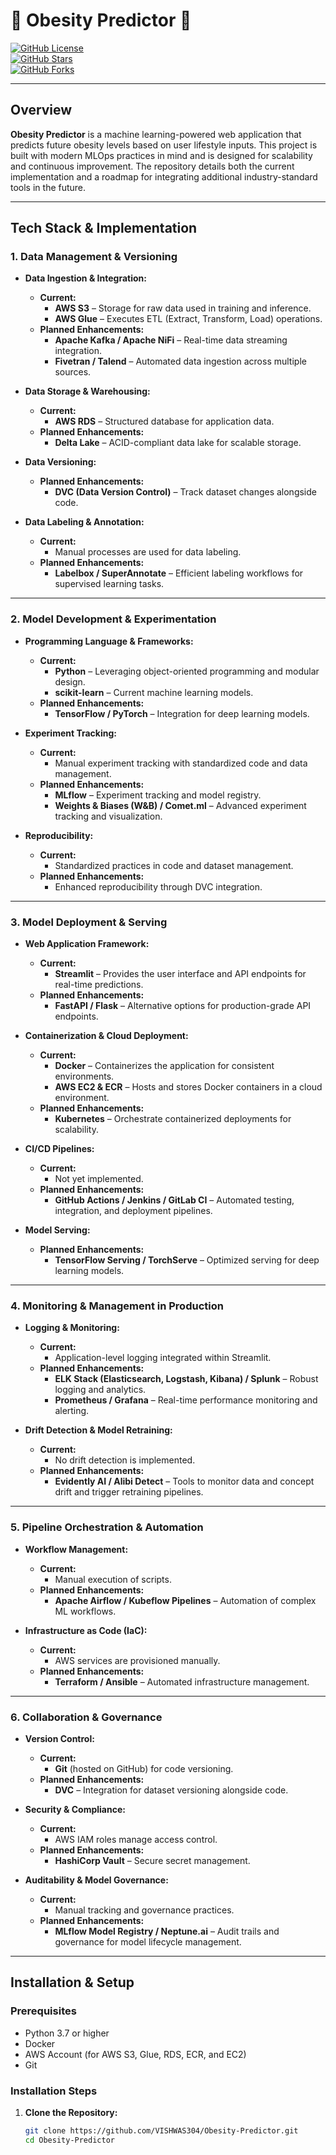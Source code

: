 # 🏥 Obesity Predictor 🍏

[![GitHub License](https://img.shields.io/github/license/VISHWAS304/Obesity-Predictor)](LICENSE)  
[![GitHub Stars](https://img.shields.io/github/stars/vishwas304/Obesity-Predictor)](https://github.com/VISHWAS304/Obesity-Predictor/stargazers)  
[![GitHub Forks](https://img.shields.io/github/forks/vishwas304/Obesity-Predictor)](https://github.com/VISHWAS304/Obesity-Predictor/network/members)  

---

## Overview

**Obesity Predictor** is a machine learning-powered web application that predicts future obesity levels based on user lifestyle inputs. This project is built with modern MLOps practices in mind and is designed for scalability and continuous improvement. The repository details both the current implementation and a roadmap for integrating additional industry-standard tools in the future.

---

## Tech Stack & Implementation

### 1. Data Management & Versioning

- **Data Ingestion & Integration:**
  - **Current:**  
    - **AWS S3** – Storage for raw data used in training and inference.  
    - **AWS Glue** – Executes ETL (Extract, Transform, Load) operations.
  - **Planned Enhancements:**  
    - **Apache Kafka / Apache NiFi** – Real-time data streaming integration.  
    - **Fivetran / Talend** – Automated data ingestion across multiple sources.

- **Data Storage & Warehousing:**
  - **Current:**  
    - **AWS RDS** – Structured database for application data.
  - **Planned Enhancements:**  
    - **Delta Lake** – ACID-compliant data lake for scalable storage.

- **Data Versioning:**
  - **Planned Enhancements:**  
    - **DVC (Data Version Control)** – Track dataset changes alongside code.

- **Data Labeling & Annotation:**
  - **Current:**  
    - Manual processes are used for data labeling.
  - **Planned Enhancements:**  
    - **Labelbox / SuperAnnotate** – Efficient labeling workflows for supervised learning tasks.

---

### 2. Model Development & Experimentation

- **Programming Language & Frameworks:**
  - **Current:**  
    - **Python** – Leveraging object-oriented programming and modular design.  
    - **scikit-learn** – Current machine learning models.
  - **Planned Enhancements:**  
    - **TensorFlow / PyTorch** – Integration for deep learning models.

- **Experiment Tracking:**
  - **Current:**  
    - Manual experiment tracking with standardized code and data management.
  - **Planned Enhancements:**  
    - **MLflow** – Experiment tracking and model registry.  
    - **Weights & Biases (W&B) / Comet.ml** – Advanced experiment tracking and visualization.

- **Reproducibility:**
  - **Current:**  
    - Standardized practices in code and dataset management.
  - **Planned Enhancements:**  
    - Enhanced reproducibility through DVC integration.

---

### 3. Model Deployment & Serving

- **Web Application Framework:**
  - **Current:**  
    - **Streamlit** – Provides the user interface and API endpoints for real-time predictions.
  - **Planned Enhancements:**  
    - **FastAPI / Flask** – Alternative options for production-grade API endpoints.

- **Containerization & Cloud Deployment:**
  - **Current:**  
    - **Docker** – Containerizes the application for consistent environments.  
    - **AWS EC2 & ECR** – Hosts and stores Docker containers in a cloud environment.
  - **Planned Enhancements:**  
    - **Kubernetes** – Orchestrate containerized deployments for scalability.

- **CI/CD Pipelines:**
  - **Current:**  
    - Not yet implemented.
  - **Planned Enhancements:**  
    - **GitHub Actions / Jenkins / GitLab CI** – Automated testing, integration, and deployment pipelines.

- **Model Serving:**
  - **Planned Enhancements:**  
    - **TensorFlow Serving / TorchServe** – Optimized serving for deep learning models.

---

### 4. Monitoring & Management in Production

- **Logging & Monitoring:**
  - **Current:**  
    - Application-level logging integrated within Streamlit.
  - **Planned Enhancements:**  
    - **ELK Stack (Elasticsearch, Logstash, Kibana) / Splunk** – Robust logging and analytics.
    - **Prometheus / Grafana** – Real-time performance monitoring and alerting.

- **Drift Detection & Model Retraining:**
  - **Current:**  
    - No drift detection is implemented.
  - **Planned Enhancements:**  
    - **Evidently AI / Alibi Detect** – Tools to monitor data and concept drift and trigger retraining pipelines.

---

### 5. Pipeline Orchestration & Automation

- **Workflow Management:**
  - **Current:**  
    - Manual execution of scripts.
  - **Planned Enhancements:**  
    - **Apache Airflow / Kubeflow Pipelines** – Automation of complex ML workflows.

- **Infrastructure as Code (IaC):**
  - **Current:**  
    - AWS services are provisioned manually.
  - **Planned Enhancements:**  
    - **Terraform / Ansible** – Automated infrastructure management.

---

### 6. Collaboration & Governance

- **Version Control:**
  - **Current:**  
    - **Git** (hosted on GitHub) for code versioning.
  - **Planned Enhancements:**  
    - **DVC** – Integration for dataset versioning alongside code.

- **Security & Compliance:**
  - **Current:**  
    - AWS IAM roles manage access control.
  - **Planned Enhancements:**  
    - **HashiCorp Vault** – Secure secret management.

- **Auditability & Model Governance:**
  - **Current:**  
    - Manual tracking and governance practices.
  - **Planned Enhancements:**  
    - **MLflow Model Registry / Neptune.ai** – Audit trails and governance for model lifecycle management.

---

## Installation & Setup

### Prerequisites

- Python 3.7 or higher
- Docker
- AWS Account (for AWS S3, Glue, RDS, ECR, and EC2)
- Git

### Installation Steps

1. **Clone the Repository:**

   ```bash
   git clone https://github.com/VISHWAS304/Obesity-Predictor.git
   cd Obesity-Predictor
